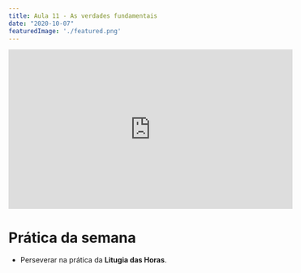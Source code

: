 ```yaml
---
title: Aula 11 - As verdades fundamentais
date: "2020-10-07"
featuredImage: './featured.png'
---
```


<iframe width="560" height="315" src="https://www.youtube.com/embed/TGONiqjlYrs" frameborder="0" allow="accelerometer; autoplay; encrypted-media; gyroscope; picture-in-picture" allowfullscreen></iframe>

# Prática da semana

 - Perseverar na prática da **Litugia das Horas**.